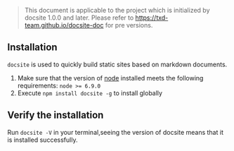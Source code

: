 > This document is applicable to the project which is initialized by docsite 1.0.0 and later. Please refer to https://txd-team.github.io/docsite-doc for pre versions.

## Installation

`docsite` is used to quickly build static sites based on markdown documents.

1. Make sure that the version of [node](https://nodejs.org/en/download/) installed meets the following requirements: `node >= 6.9.0`
2. Execute `npm install docsite -g` to install globally

## Verify the installation

Run `docsite -V` in your terminal,seeing the version of docsite means that it is installed successfully.